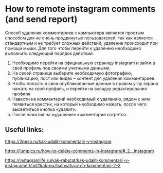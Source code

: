 # How to remote instagram comments (and send report)

Способ удаления комментариев с компьютера является простым способом для не очень продвинутых пользователей, так как является стандартным и не требует сложных действий, удаление происходит при помощи мыши. Для того чтобы перейти к удалению необходимо выполнить следующий порядок действий:

1. Необходимо перейти на официальную страницу instagram и зайти в свой профиль под своими учетными данными.
2. На своей странице выберите необходимую фотографию, публикацию, пост или видео – контент для удаления комментариев.
3. Чтобы попасть в свои опубликованные данные в правом углу экрана нажать на свой профиль, и перейти на вкладку редактирования профиля.
4. Навести на комментарий необходимый к удалению, рядом с ним появиться крестик, на который необходимо нажать, после чего высветиться кнопка «удалит».
5. После нажатия на «удаление» комментарий сотрется.

## Useful links:

https://2peso.ru/kak-udalit-kommentarij-v-instagram

https://lumpics.ru/how-to-delete-comments-in-instagram/#_2__Instagram

https://instagramlife.ru/kak-rabotat/kak-udalit-kommentarij-v-instagrame.html#kak-pozhalovatsya-na-kommentarij-2-3
